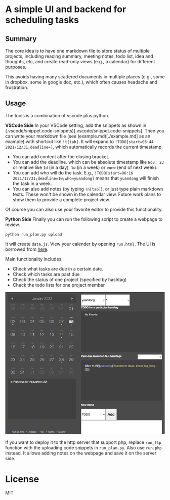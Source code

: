 # A simple UI and backend for scheduling tasks
## Summary
The core idea is to have one markdown file to store status of multiple projects, including reading summary, meeting notes, todo list, idea and thoughts, etc, and create read-only views (e.g., a calendar) for different purposes. 

This avoids having many scattered documents in multiple places (e.g., some in dropbox, some in google doc, etc.), which often causes headache and frustration. 

## Usage
The tools is a combination of vscode plus python. 

**VSCode Side** In your VSCode setting, add the snippets as shown in (.vscode/snippet.code-snippets)[.vscode/snippet.code-snippets]. Then you can write your markdown file (see (example.md)[./example.md] as an example) with shortcut like `!t[tab]`. It will expand to `!TODO[start=05:44 2021/12/31;deadline=]`, which automatically records the current timestamp. 
+ You can add content after the closing bracket. 
+ You can add the deadline. which can be absolute timestamp like `Nov. 23` or relative like `1d` (in a day), `1w` (in a week) or `eonw` (end of next week).
+ You can add who will do the task. E.g., `!TODO[start=06:16 2021/12/31;deadline=1w;who=yuandong]` means that `yuandong` will finish the task in a week.  
+ You can also add notes (by typing `!n[tab]`), or just type plain markdown texts. These won't be shown in the calendar view. Future work plans to show them to provide a complete project view. 

Of course you can also use your favorite editor to provide this functionality.  

**Python Side** Finally you can run the following script to create a webpage to review.  
```
python run_plan.py upload
``` 
It will create `data.js`. View your calender by opening `run.html`. The UI is borrowed from [here](https://codepen.io/peanav/pen/ulkof). 

Main functionality includes:
+ Check what tasks are due in a certain date. 
+ Check which tasks are past due 
+ Check the status of one project (specified by hashtag)
+ Check the todo lists for one project member

![Example UI](ui.png) 

If you want to deploy it to the http server that support php, replace `run_ftp` function with the uploading code snippets in `run_plan.py`. Also use `run.php` instead. It allows adding notes on the webpage and save it on the server side.  

# License 
MIT